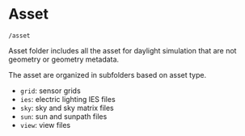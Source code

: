 # Asset

`/asset`

Asset folder includes all the asset for daylight simulation that are not geometry or
geometry metadata.

The asset are organized in subfolders based on asset type.

- `grid`: sensor grids
- `ies`: electric lighting IES files
- `sky`: sky and sky matrix files
- `sun`: sun and sunpath files
- `view`: view files
